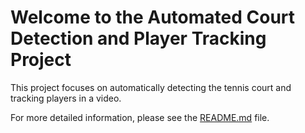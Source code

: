 # Welcome to the Automated Court Detection and Player Tracking Project

This project focuses on automatically detecting the tennis court and tracking players in a video.

For more detailed information, please see the [README.md](README.md) file.
